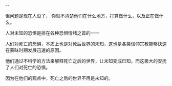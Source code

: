 --

但问题是现在人没了，
你就不清楚他们在什么地方，打算做什么，以及正在做什么。

人对未知的恐惧是排在各种恐惧情绪之首的一一

人们对死亡的恐惧，本质上也是对死后世界的未知，这也是各类信仰宗教能够快速在蒙昧时期发展迅速的原因。

他们通过不科学的方法来解释死亡之后的世界，让未知变成已知，而这极大的安抚了人们对死亡的恐惧。

因为在他们的观点中，死亡之后的世界不再是未知的。